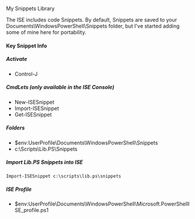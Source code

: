 My Snippets Library

The ISE includes code Snippets. By default, Snippets are saved to your Documents\WindowsPowerShell\Snippets folder, but I've started adding some of mine here for portability.

#### Key Snippet Info
##### Activate
* Control-J

##### CmdLets (only available in the ISE Console)
* New-ISESnippet
* Import-ISESnippet
* Get-ISESnippet

##### Folders
* $env:UserProfile\Documents\WindowsPowerShell\Snippets
* c:\Scripts\Lib.PS\Snippets

##### Import Lib.PS Snippets into ISE
```
Import-ISESnippet c:\scripts\lib.ps\snippets
```

##### ISE Profile
* $env:UserProfile\Documents\WindowsPowerShell\Microsoft.PowerShellISE_profile.ps1
